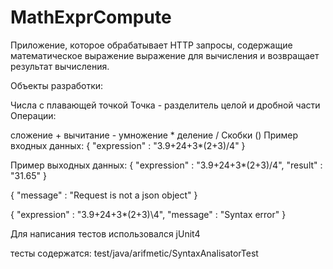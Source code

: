 # MathExprCompute

Приложение, которое обрабатывает HTTP запросы, содержащие математическое выражение выражение для вычисления и возвращает результат вычисления.

Объекты разработки:

Числа с плавающей точкой Точка - разделитель целой и дробной части Операции:

сложение + вычитание - умножение * деление / Скобки () Пример входных данных: { "expression" : "3.9+24+3*(2+3)/4" }

Пример выходных данных: { "expression" : "3.9+24+3*(2+3)/4", "result" : "31.65" }

{ "message" : "Request is not a json object" }

{ "expression" : "3.9+24+3*(2+3)\4", "message" : "Syntax error" }

Для написания тестов использовался jUnit4

тесты содержатся: test/java/arifmetic/SyntaxAnalisatorTest
